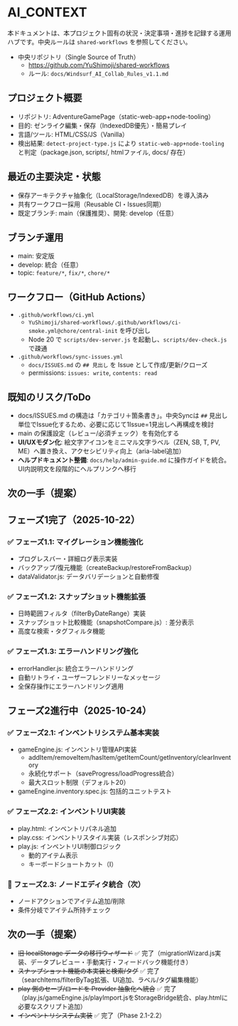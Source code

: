 # AI_CONTEXT

本ドキュメントは、本プロジェクト固有の状況・決定事項・進捗を記録する運用ハブです。中央ルールは `shared-workflows` を参照してください。

- 中央リポジトリ（Single Source of Truth）
  - https://github.com/YuShimoji/shared-workflows
  - ルール: `docs/Windsurf_AI_Collab_Rules_v1.1.md`

## プロジェクト概要
- リポジトリ: AdventureGamePage（static-web-app+node-tooling）
- 目的: ゼンライク編集・保存（IndexedDB優先）・簡易プレイ
- 言語/ツール: HTML/CSS/JS（Vanilla）
- 検出結果: `detect-project-type.js` により `static-web-app+node-tooling` と判定（package.json, scripts/, htmlファイル, docs/ 存在）

## 最近の主要決定・状態
- 保存アーキテクチャ抽象化（LocalStorage/IndexedDB）を導入済み
- 共有ワークフロー採用（Reusable CI・Issues同期）
- 既定ブランチ: main（保護推奨）、開発: develop（任意）

## ブランチ運用
- main: 安定版
- develop: 統合（任意）
- topic: `feature/*`, `fix/*`, `chore/*`

## ワークフロー（GitHub Actions）
- `.github/workflows/ci.yml`
  - `YuShimoji/shared-workflows/.github/workflows/ci-smoke.yml@chore/central-init` を呼び出し
  - Node 20 で `scripts/dev-server.js` を起動し、`scripts/dev-check.js` で疎通
- `.github/workflows/sync-issues.yml`
  - `docs/ISSUES.md` の `## 見出し` を Issue として作成/更新/クローズ
  - permissions: `issues: write`, `contents: read`

## 既知のリスク/ToDo
- docs/ISSUES.md の構造は「カテゴリ＋箇条書き」。中央Syncは `##` 見出し単位でIssue化するため、必要に応じて1Issue=1見出しへ再構成を検討
- main の保護設定（レビュー/必須チェック）を有効化する
- **UI/UXモダン化**: 絵文字アイコンをミニマル文字ラベル（ZEN, SB, T, PV, ME）へ置き換え、アクセシビリティ向上（aria-label追加）
- **ヘルプドキュメント整備**: `docs/help/admin-guide.md` に操作ガイドを統合。UI内説明文を段階的にヘルプリンクへ移行

## 次の一手（提案）
## フェーズ1完了（2025-10-22）
### ✅ フェーズ1.1: マイグレーション機能強化
- プログレスバー・詳細ログ表示実装
- バックアップ/復元機能（createBackup/restoreFromBackup）
- dataValidator.js: データバリデーションと自動修復

### ✅ フェーズ1.2: スナップショット機能拡張
- 日時範囲フィルタ（filterByDateRange）実装
- スナップショット比較機能（snapshotCompare.js）: 差分表示
- 高度な検索・タグフィルタ機能

### ✅ フェーズ1.3: エラーハンドリング強化
- errorHandler.js: 統合エラーハンドリング
- 自動リトライ・ユーザーフレンドリーなメッセージ
- 全保存操作にエラーハンドリング適用

## フェーズ2進行中（2025-10-24）
### ✅ フェーズ2.1: インベントリシステム基本実装
- gameEngine.js: インベントリ管理API実装
  - addItem/removeItem/hasItem/getItemCount/getInventory/clearInventory
  - 永続化サポート（saveProgress/loadProgress統合）
  - 最大スロット制限（デフォルト20）
- gameEngine.inventory.spec.js: 包括的ユニットテスト

### ✅ フェーズ2.2: インベントリUI実装
- play.html: インベントリパネル追加
- play.css: インベントリスタイル実装（レスポンシブ対応）
- play.js: インベントリUI制御ロジック
  - 動的アイテム表示
  - キーボードショートカット（I）

### 🚧 フェーズ2.3: ノードエディタ統合（次）
- ノードアクションでアイテム追加/削除
- 条件分岐でアイテム所持チェック

## 次の一手（提案）
- ~~旧 localStorage データの移行ウィザード~~ ✅ 完了（migrationWizard.js実装、データプレビュー・手動実行・フィードバック機能付き）
- ~~スナップショット機能の本実装と検索/タグ~~ ✅ 完了（searchItems/filterByTag拡張、UI追加、ラベル/タグ編集機能）
- ~~play 側のセーブ/ロードを Provider 抽象化へ統合~~ ✅ 完了（play.js/gameEngine.js/playImport.jsをStorageBridge統合、play.htmlに必要なスクリプト追加）
- ~~インベントリシステム実装~~ ✅ 完了（Phase 2.1-2.2）
